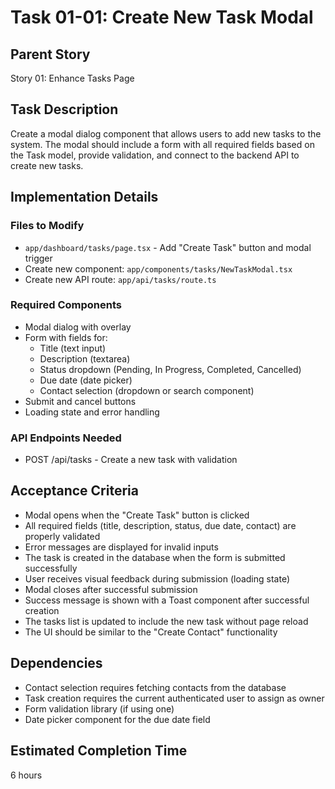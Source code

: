 # Task 01-01: Create New Task Modal

## Parent Story

Story 01: Enhance Tasks Page

## Task Description

Create a modal dialog component that allows users to add new tasks to the system. The modal should include a form with all required fields based on the Task model, provide validation, and connect to the backend API to create new tasks.

## Implementation Details

### Files to Modify

- `app/dashboard/tasks/page.tsx` - Add "Create Task" button and modal trigger
- Create new component: `app/components/tasks/NewTaskModal.tsx`
- Create new API route: `app/api/tasks/route.ts`

### Required Components

- Modal dialog with overlay
- Form with fields for:
  - Title (text input)
  - Description (textarea)
  - Status dropdown (Pending, In Progress, Completed, Cancelled)
  - Due date (date picker)
  - Contact selection (dropdown or search component)
- Submit and cancel buttons
- Loading state and error handling

### API Endpoints Needed

- POST /api/tasks - Create a new task with validation

## Acceptance Criteria

- Modal opens when the "Create Task" button is clicked
- All required fields (title, description, status, due date, contact) are properly validated
- Error messages are displayed for invalid inputs
- The task is created in the database when the form is submitted successfully
- User receives visual feedback during submission (loading state)
- Modal closes after successful submission
- Success message is shown with a Toast component after successful creation
- The tasks list is updated to include the new task without page reload
- The UI should be similar to the "Create Contact" functionality

## Dependencies

- Contact selection requires fetching contacts from the database
- Task creation requires the current authenticated user to assign as owner
- Form validation library (if using one)
- Date picker component for the due date field

## Estimated Completion Time

6 hours
